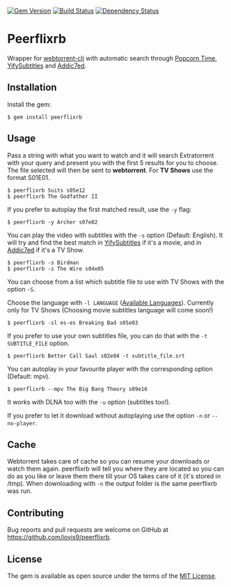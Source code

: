 [![Gem Version](https://badge.fury.io/rb/peerflixrb.svg)](https://badge.fury.io/rb/peerflixrb) [![Build Status](https://travis-ci.org/iovis9/peerflixrb.svg?branch=master)](https://travis-ci.org/iovis9/peerflixrb) [![Dependency Status](https://gemnasium.com/badges/github.com/iovis9/peerflixrb.svg)](https://gemnasium.com/github.com/iovis9/peerflixrb)

# Peerflixrb

Wrapper for [webtorrent-cli](https://github.com/feross/webtorrent-cli) with automatic search through [Popcorn Time](https://github.com/popcorn-official/popcorn-api), [YifySubtitles](http://www.yifysubtitles.com/) and [Addic7ed](http://www.addic7ed.com/).


## Installation
Install the gem:

    $ gem install peerflixrb


## Usage

Pass a string with what you want to watch and it will search Extratorrent with your query and present you with the first 5 results for you to choose. The file selected will then be sent to **webtorrent**. For **TV Shows** use the format S01E01.

    $ peerflixrb Suits s05e12
    $ peerflixrb The Godfather II

If you prefer to autoplay the first matched result, use the ```-y``` flag:

    $ peerflixrb -y Archer s07e02

You can play the video with subtitles with the ```-s``` option (Default: English). It will try and find the best match in [YifySubtitles](http://www.yifysubtitles.com/) if it's a movie, and in [Addic7ed](http://www.addic7ed.com/) if it's a TV Show.

    $ peerflixrb -s Birdman
    $ peerflixrb -s The Wire s04e05

You can choose from a list which subtitle file to use with TV Shows with the option ```-S```.

Choose the language with ```-l LANGUAGE``` ([Available Languages](https://github.com/michaelbaudino/addic7ed-ruby/blob/master/lib/addic7ed/common.rb)). Currently only for TV Shows (Choosing movie subtitles language will come soon!)

    $ peerflixrb -sl es-es Breaking Bad s05e03

If you prefer to use your own subtitles file, you can do that with the ```-t SUBTITLE_FILE``` option.

    $ peerflixrb Better Call Saul s02e04 -t subtitle_file.srt

You can autoplay in your favourite player with the corresponding option (Default: mpv).

    $ peerflixrb --mpv The Big Bang Theory s09e16

It works with DLNA too with the ```-u``` option (subtitles too!).

If you prefer to let it download without autoplaying use the option ```-n``` or ```--no-player```.


## Cache

Webtorrent takes care of cache so you can resume your downloads or watch them again.
peerflixrb will tell you where they are located so you can do as you like or leave them there till your OS takes care of it (it's stored in /tmp). When downloading with ```-n``` the output folder is the same peerflixrb was run.

## Contributing

Bug reports and pull requests are welcome on GitHub at https://github.com/iovis9/peerflixrb.


## License

The gem is available as open source under the terms of the [MIT License](http://opensource.org/licenses/MIT).
